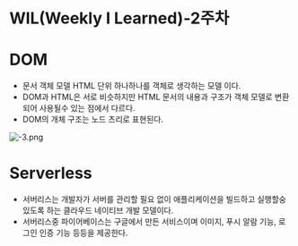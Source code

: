 # WIL(Weekly I Learned)-2주차

# DOM

- 문서 객체 모델 HTML 단위 하나하나를 객체로 생각하는 모델 이다.
- DOM과 HTML은 서로 비슷하지만 HTML 문서의 내용과 구조가 객체 모델로 변환 되어 사용될수 있는 점에서 다르다.
- DOM의 개체 구조는 노드 츠리로 표현된다.

![-3.png](WIL(Weekly%20I%20Learned)-2%E1%84%8C%E1%85%AE%E1%84%8E%E1%85%A1%20d94559c2695146bdbb4bd81060f27109/-3.png)

# Serverless

- 서버리스는 개발자가 서버를 관리할 필요 없이 애플리케이션을 빌드하고 실행할숭 있도록 하는 클라우드 네이티브 개발 모델이다.
- 서버리스중 파이어베이스는 구글에서 만든 서비스이며 이미지, 푸시 알람 기능, 로그인 인증 기능 등등을 제공한다.